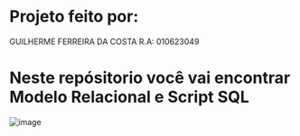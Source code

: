 # Projeto feito por:

GUILHERME FERREIRA DA COSTA 	  R.A: 010623049

# Neste repósitorio você vai encontrar Modelo Relacional e Script SQL

![image](https://github.com/user-attachments/assets/4f0ca3db-6914-4aca-87f7-15af23c8c5da)
